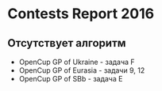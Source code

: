 # Contests Report 2016

## Отсутствует алгоритм
- OpenCup GP of Ukraine - задача F
- OpenCup GP of Eurasia - задачи 9, 12
- OpenCup GP of SBb - задача E